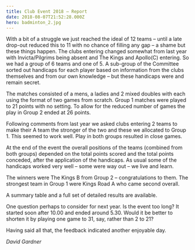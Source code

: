 ```yaml
---
title: Club Event 2018 – Report
date: 2018-08-07T21:52:28.000Z
hero: badminton_2.jpg
---
```

With a bit of a struggle we just reached the ideal of 12 teams – until a late drop-out reduced this to 11 with no chance of filling any gap – a shame but these things happen. The clubs entering changed somewhat from last year with Invicta/Pilgrims being absent and The Kings and Apollo(C) entering. So we had a group of 6 teams and one of 5. A sub-group of the Committee sorted out handicaps for each player based on information from the clubs themselves and from our own knowledge – but these handicaps were and remain secret.

The matches consisted of a mens, a ladies and 2 mixed doubles with each using the format of two games from scratch. Group 1 matches were played to 21 points with no setting. To allow for the reduced number of games the play in Group 2 ended at 26 points.

Following comments from last year we asked clubs entering 2 teams to make their A team the stronger of the two and these we allocated to Group 1. This seemed to work well. Play in both groups resulted in close games.

At the end of the event the overall positions of the teams (combined from both groups) depended on the total points scored and the total points conceded, after the application of the handicaps. As usual some of the handicaps worked very well – some were way out – we live and learn.

The winners were The Kings B from Group 2 – congratulations to them. The strongest team in Group 1 were Kings Road A who came second overall.

A summary table and a full set of detailed results are available.

One question perhaps to consider for next year. Is the event too long? It started soon after 10.00 and ended around 5.30. Would it be better to shorten it by playing one game to 31, say, rather than 2 to 21?

Having said all that, the feedback indicated another enjoyable day.

*David Gardner*
